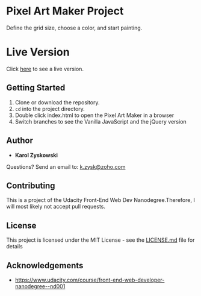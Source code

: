 # Pixel Art Maker Project

Define the grid size, choose a color, and start painting.


# Live Version

Click [here](https://karoldavid.github.io/pixel-art-maker/) to see a live version.

## Getting Started

1. Clone or download the repository.
2. `cd` into the project directory.
3. Double click index.html to open the Pixel Art Maker in a browser
4. Switch branches to see the Vanilla JavaScript and the jQuery version

## Author

* **Karol Zyskowski**

Questions? Send an email to: k.zysk@zoho.com

## Contributing

This is a project of the Udacity Front-End Web Dev Nanodegree.Therefore, I will most likely not accept pull requests.

## License

This project is licensed under the MIT License - see the [LICENSE.md](LICENSE.md) file for details

## Acknowledgements

* https://www.udacity.com/course/front-end-web-developer-nanodegree--nd001
